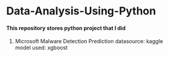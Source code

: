 # Data-Analysis-Using-Python
#### This repository stores python project that I did
1. Microsoft Malware Detection Prediction
   datasource: kaggle   
   model used: xgboost 

